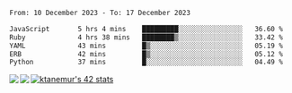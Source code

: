 <!--START_SECTION:waka-->

```txt
From: 10 December 2023 - To: 17 December 2023

JavaScript       5 hrs 4 mins    █████████░░░░░░░░░░░░░░░░   36.60 %
Ruby             4 hrs 38 mins   ████████▒░░░░░░░░░░░░░░░░   33.42 %
YAML             43 mins         █▒░░░░░░░░░░░░░░░░░░░░░░░   05.19 %
ERB              42 mins         █▒░░░░░░░░░░░░░░░░░░░░░░░   05.12 %
Python           37 mins         █░░░░░░░░░░░░░░░░░░░░░░░░   04.49 %
```

<!--END_SECTION:waka-->
<a href="https://github.com/anuraghazra/github-readme-stats">
  <img align="left" src="https://github-readme-stats.vercel.app/api?username=Tanesan&count_private=true&show_icons=true" />
<img align="left" src="https://github-readme-stats.vercel.app/api/top-langs/?username=Tanesan" />
</a>

[![ktanemur's 42 stats](https://badge42.vercel.app/api/v2/cl1wslf6s002109l771rng2w8/stats?cursusId=21&coalitionId=62)](https://github.com/JaeSeoKim/badge42)
